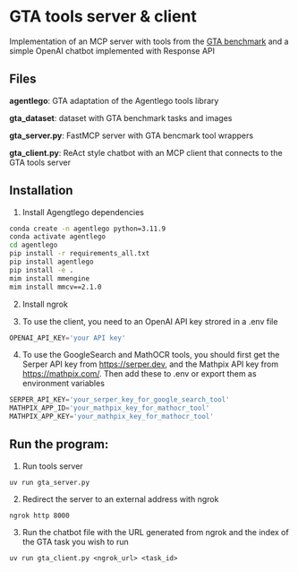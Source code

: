 # GTA tools server & client 
Implementation of an MCP server with tools from the [GTA benchmark](https://github.com/open-compass/GTA/tree/main) and a simple OpenAI chatbot implemented with Response API 

## Files
**agentlego**: GTA adaptation of the Agentlego tools library

**gta_dataset**: dataset with GTA benchmark tasks and images 

**gta_server.py**: FastMCP server with GTA bencmark tool wrappers 

**gta_client.py**: ReAct style chatbot with an MCP client that connects to the GTA tools server 

## Installation 
1. Install Agengtlego dependencies 

```bash
conda create -n agentlego python=3.11.9
conda activate agentlego
cd agentlego
pip install -r requirements_all.txt
pip install agentlego
pip install -e .
mim install mmengine
mim install mmcv==2.1.0
```

2. Install ngrok 

3. To use the client, you need to an OpenAI API key strored in a .env file

```python
OPENAI_API_KEY='your API key'
```
4. To use the GoogleSearch and MathOCR tools, you should first get the Serper API key from https://serper.dev, and the Mathpix API key from https://mathpix.com/. Then add these to .env or export them as environment variables

```python
SERPER_API_KEY='your_serper_key_for_google_search_tool'
MATHPIX_APP_ID='your_mathpix_key_for_mathocr_tool'
MATHPIX_APP_KEY='your_mathpix_key_for_mathocr_tool'
```

## Run the program:

1. Run tools server  
```
uv run gta_server.py
```
2. Redirect the server to an external address with ngrok 
```
ngrok http 8000
```
3. Run the chatbot file with the URL generated from ngrok and the index of the GTA task you wish to run 
```
uv run gta_client.py <ngrok_url> <task_id>
``` 